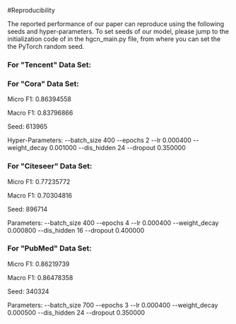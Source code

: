 #Reproducibility


The reported performance of our paper can reproduce using the following seeds and hyper-parameters.
To set seeds of our model, please jump to the initialization code of in the hgcn_main.py file, from where you can set the the PyTorch random seed. 

### For "Tencent" Data Set:


### For "Cora" Data Set:

Micro F1: 0.86394558

Macro F1: 0.83796866

Seed: 613965

Hyper-Parameters: --batch_size 400 --epochs 2 --lr 0.000400 --weight_decay 0.001000 --dis_hidden 24 --dropout 0.350000

### For "Citeseer" Data Set:

Micro F1: 0.77235772

Macro F1: 0.70304816

Seed: 896714

Parameters: --batch_size 400 --epochs 4 --lr 0.000400 --weight_decay 0.000800 --dis_hidden 16 --dropout 0.400000


### For "PubMed" Data Set:

Micro F1: 0.86219739

Macro F1: 0.86478358

Seed: 340324

Parameters: --batch_size 700 --epochs 3 --lr 0.000400 --weight_decay 0.000500 --dis_hidden 24 --dropout 0.350000